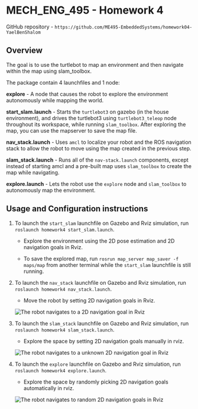 # MECH_ENG_495 - Homework 4
GitHub repository - `https://github.com/ME495-EmbeddedSystems/homework04-YaelBenShalom`

## Overview
The goal is to use the turtlebot to map an environment and then navigate within the map using slam_toolbox.

The package contain 4 launchfiles and 1 node:

**explore** - A node that causes the robot to explore the environment autonomously while mapping the world.

**start_slam.launch** - Starts the `turtlebot3` on gazebo (in the house environment), and drives the turtlebot3 using `turtlebot3_teleop` node throughout its workspace, while running `slam_toolbox`. After exploring the map, you can use the mapserver to save the map file.

**nav_stack.launch** - Uses `amcl` to localize your robot and the ROS navigation stack to allow the robot to move using the map created in the previous step.

**slam_stack.launch** - Runs all of the `nav-stack.launch` components, except instead of starting amcl and a pre-built map uses `slam_toolbox` to create the map while navigating.

**explore.launch** - Lets the robot use the `explore` node and `slam_toolbox` to autonomously map the environment.


## Usage and Configuration instructions
1. To launch the `start_slam` launchfile on Gazebo and Rviz simulation, run `roslaunch homework4 start_slam.launch`.

    - Explore the environment using the 2D pose estimation and 2D navigation goals in Rviz.

    - To save the explored map, run `rosrun map_server map_saver -f maps/map` from another terminal while the `start_slam` launchfile is still running.

2. To launch the `nav_stack` launchfile on Gazebo and Rviz simulation, run `roslaunch homework4 nav_stack.launch`.

     - Move the robot by setting 2D navigation goals in Rviz.

    ![The robot navigates to a 2D navigation goal in Rviz](https://github.com/ME495-EmbeddedSystems/homework04-YaelBenShalom/blob/master/videos/nav_stack2.gif)


3. To launch the `slam_stack` launchfile on Gazebo and Rviz simulation, run `roslaunch homework4 slam_stack.launch`.

     - Explore the space by setting 2D navigation goals manually in rviz.

    ![The robot navigates to a unknown 2D navigation goal in Rviz](https://github.com/ME495-EmbeddedSystems/homework04-YaelBenShalom/blob/master/videos/slam_stack.gif)

4. To launch the `explore` launchfile on Gazebo and Rviz simulation, run `roslaunch homework4 explore.launch`.

     - Explore the space by randomly picking 2D navigation goals automatically in rviz.

    ![The robot navigates to random 2D navigation goals in Rviz](https://github.com/ME495-EmbeddedSystems/homework04-YaelBenShalom/blob/master/videos/explore.gif)
